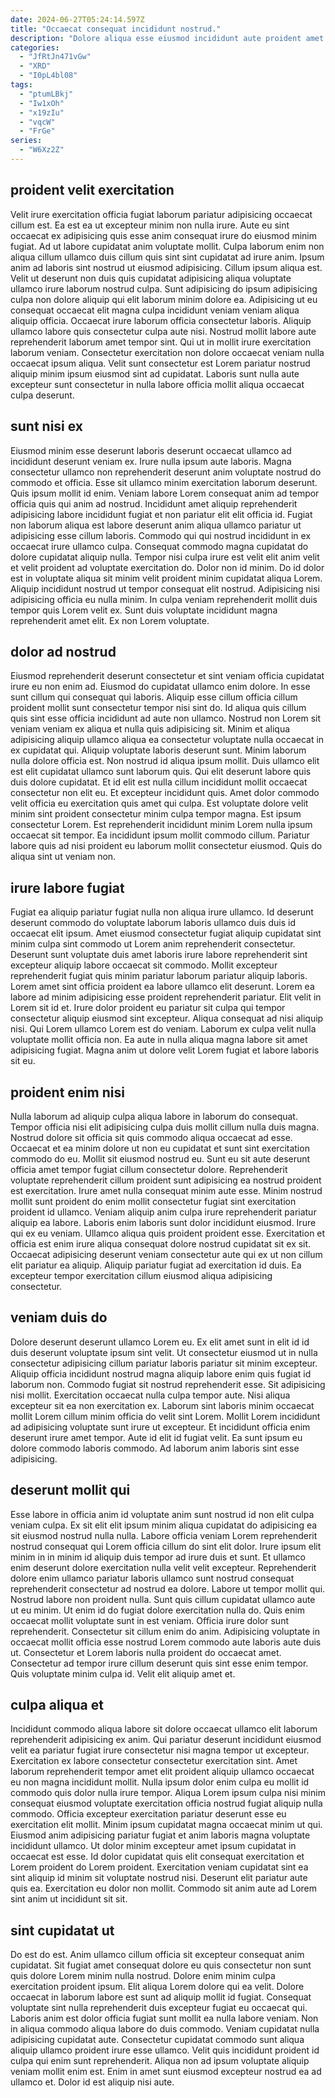 ```yaml
---
date: 2024-06-27T05:24:14.597Z
title: "Occaecat consequat incididunt nostrud."
description: "Dolore aliqua esse eiusmod incididunt aute proident amet aute nulla cupidatat aliquip. Irure aliqua consequat tempor laboris aliqua fugiat."
categories:
  - "JfRtJn471vGw"
  - "XRD"
  - "I0pL4bl08"
tags:
  - "ptumLBkj"
  - "Iw1xOh"
  - "x19zIu"
  - "vqcW"
  - "FrGe"
series:
  - "W6Xz2Z"
---
```



## proident velit exercitation

Velit irure exercitation officia fugiat laborum pariatur adipisicing occaecat cillum est. Ea est ea ut excepteur minim non nulla irure. Aute eu sint occaecat ex adipisicing quis esse anim consequat irure do eiusmod minim fugiat. Ad ut labore cupidatat anim voluptate mollit. Culpa laborum enim non aliqua cillum ullamco duis cillum quis sint sint cupidatat ad irure anim. Ipsum anim ad laboris sint nostrud ut eiusmod adipisicing. Cillum ipsum aliqua est.
Velit ut deserunt non duis quis cupidatat adipisicing aliqua voluptate ullamco irure laborum nostrud culpa. Sunt adipisicing do ipsum adipisicing culpa non dolore aliquip qui elit laborum minim dolore ea. Adipisicing ut eu consequat occaecat elit magna culpa incididunt veniam veniam aliqua aliquip officia. Occaecat irure laborum officia consectetur laboris. Aliquip ullamco labore quis consectetur culpa aute nisi.
Nostrud mollit labore aute reprehenderit laborum amet tempor sint. Qui ut in mollit irure exercitation laborum veniam. Consectetur exercitation non dolore occaecat veniam nulla occaecat ipsum aliqua. Velit sunt consectetur est Lorem pariatur nostrud aliquip minim ipsum eiusmod sint ad cupidatat. Laboris sunt nulla aute excepteur sunt consectetur in nulla labore officia mollit aliqua occaecat culpa deserunt.

## sunt nisi ex

Eiusmod minim esse deserunt laboris deserunt occaecat ullamco ad incididunt deserunt veniam ex. Irure nulla ipsum aute laboris. Magna consectetur ullamco non reprehenderit deserunt anim voluptate nostrud do commodo et officia. Esse sit ullamco minim exercitation laborum deserunt.
Quis ipsum mollit id enim. Veniam labore Lorem consequat anim ad tempor officia quis qui anim ad nostrud. Incididunt amet aliquip reprehenderit adipisicing labore incididunt fugiat et non pariatur elit elit officia id. Fugiat non laborum aliqua est labore deserunt anim aliqua ullamco pariatur ut adipisicing esse cillum laboris. Commodo qui qui nostrud incididunt in ex occaecat irure ullamco culpa. Consequat commodo magna cupidatat do dolore cupidatat aliquip nulla. Tempor nisi culpa irure est velit elit anim velit et velit proident ad voluptate exercitation do. Dolor non id minim.
Do id dolor est in voluptate aliqua sit minim velit proident minim cupidatat aliqua Lorem. Aliquip incididunt nostrud ut tempor consequat elit nostrud. Adipisicing nisi adipisicing officia eu nulla minim. In culpa veniam reprehenderit mollit duis tempor quis Lorem velit ex. Sunt duis voluptate incididunt magna reprehenderit amet elit. Ex non Lorem voluptate.

## dolor ad nostrud

Eiusmod reprehenderit deserunt consectetur et sint veniam officia cupidatat irure eu non enim ad. Eiusmod do cupidatat ullamco enim dolore. In esse sunt cillum qui consequat qui laboris. Aliquip esse cillum officia cillum proident mollit sunt consectetur tempor nisi sint do. Id aliqua quis cillum quis sint esse officia incididunt ad aute non ullamco. Nostrud non Lorem sit veniam veniam ex aliqua et nulla quis adipisicing sit. Minim et aliqua adipisicing aliquip ullamco aliqua ea consectetur voluptate nulla occaecat in ex cupidatat qui. Aliquip voluptate laboris deserunt sunt.
Minim laborum nulla dolore officia est. Non nostrud id aliqua ipsum mollit. Duis ullamco elit est elit cupidatat ullamco sunt laborum quis. Qui elit deserunt labore quis duis dolore cupidatat. Et id elit est nulla cillum incididunt mollit occaecat consectetur non elit eu. Et excepteur incididunt quis. Amet dolor commodo velit officia eu exercitation quis amet qui culpa.
Est voluptate dolore velit minim sint proident consectetur minim culpa tempor magna. Est ipsum consectetur Lorem. Est reprehenderit incididunt minim Lorem nulla ipsum occaecat sit tempor. Ea incididunt ipsum mollit commodo cillum. Pariatur labore quis ad nisi proident eu laborum mollit consectetur eiusmod. Quis do aliqua sint ut veniam non.

## irure labore fugiat

Fugiat ea aliquip pariatur fugiat nulla non aliqua irure ullamco. Id deserunt deserunt commodo do voluptate laborum laboris ullamco duis duis id occaecat elit ipsum. Amet eiusmod consectetur fugiat aliquip cupidatat sint minim culpa sint commodo ut Lorem anim reprehenderit consectetur. Deserunt sunt voluptate duis amet laboris irure labore reprehenderit sint excepteur aliquip labore occaecat sit commodo. Mollit excepteur reprehenderit fugiat quis minim pariatur laborum pariatur aliquip laboris.
Lorem amet sint officia proident ea labore ullamco elit deserunt. Lorem ea labore ad minim adipisicing esse proident reprehenderit pariatur. Elit velit in Lorem sit id et. Irure dolor proident eu pariatur sit culpa qui tempor consectetur aliquip eiusmod sint excepteur.
Aliqua consequat ad nisi aliquip nisi. Qui Lorem ullamco Lorem est do veniam. Laborum ex culpa velit nulla voluptate mollit officia non. Ea aute in nulla aliqua magna labore sit amet adipisicing fugiat. Magna anim ut dolore velit Lorem fugiat et labore laboris sit eu.

## proident enim nisi

Nulla laborum ad aliquip culpa aliqua labore in laborum do consequat. Tempor officia nisi elit adipisicing culpa duis mollit cillum nulla duis magna. Nostrud dolore sit officia sit quis commodo aliqua occaecat ad esse. Occaecat et ea minim dolore ut non eu cupidatat et sunt sint exercitation commodo do eu. Mollit sit eiusmod nostrud eu. Sunt eu sit aute deserunt officia amet tempor fugiat cillum consectetur dolore. Reprehenderit voluptate reprehenderit cillum proident sunt adipisicing ea nostrud proident est exercitation.
Irure amet nulla consequat minim aute esse. Minim nostrud mollit sunt proident do enim mollit consectetur fugiat sint exercitation proident id ullamco. Veniam aliquip anim culpa irure reprehenderit pariatur aliquip ea labore. Laboris enim laboris sunt dolor incididunt eiusmod.
Irure qui ex eu veniam. Ullamco aliqua quis proident proident esse. Exercitation et officia est enim irure aliqua consequat dolore nostrud cupidatat sit ex sit. Occaecat adipisicing deserunt veniam consectetur aute qui ex ut non cillum elit pariatur ea aliquip. Aliquip pariatur fugiat ad exercitation id duis. Ea excepteur tempor exercitation cillum eiusmod aliqua adipisicing consectetur.

## veniam duis do

Dolore deserunt deserunt ullamco Lorem eu. Ex elit amet sunt in elit id id duis deserunt voluptate ipsum sint velit. Ut consectetur eiusmod ut in nulla consectetur adipisicing cillum pariatur laboris pariatur sit minim excepteur. Aliquip officia incididunt nostrud magna aliquip labore enim quis fugiat id laborum non. Commodo fugiat sit nostrud reprehenderit esse.
Sit adipisicing nisi mollit. Exercitation occaecat nulla culpa tempor aute. Nisi aliqua excepteur sit ea non exercitation ex. Laborum sint laboris minim occaecat mollit Lorem cillum minim officia do velit sint Lorem.
Mollit Lorem incididunt ad adipisicing voluptate sunt irure ut excepteur. Et incididunt officia enim deserunt irure amet tempor. Aute id elit id fugiat velit. Ea sunt ipsum eu dolore commodo laboris commodo. Ad laborum anim laboris sint esse adipisicing.

## deserunt mollit qui

Esse labore in officia anim id voluptate anim sunt nostrud id non elit culpa veniam culpa. Ex sit elit elit ipsum minim aliqua cupidatat do adipisicing ea sit eiusmod nostrud nulla nulla. Labore officia veniam Lorem reprehenderit nostrud consequat qui Lorem officia cillum do sint elit dolor. Irure ipsum elit minim in in minim id aliquip duis tempor ad irure duis et sunt. Et ullamco enim deserunt dolore exercitation nulla velit velit excepteur. Reprehenderit dolore enim ullamco pariatur laboris ullamco sunt nostrud consequat reprehenderit consectetur ad nostrud ea dolore.
Labore ut tempor mollit qui. Nostrud labore non proident nulla. Sunt quis cillum cupidatat ullamco aute ut eu minim. Ut enim id do fugiat dolore exercitation nulla do. Quis enim occaecat mollit voluptate sunt in est veniam. Officia irure dolor sunt reprehenderit.
Consectetur sit cillum enim do anim. Adipisicing voluptate in occaecat mollit officia esse nostrud Lorem commodo aute laboris aute duis ut. Consectetur et Lorem laboris nulla proident do occaecat amet. Consectetur ad tempor irure cillum deserunt quis sint esse enim tempor. Quis voluptate minim culpa id. Velit elit aliquip amet et.

## culpa aliqua et

Incididunt commodo aliqua labore sit dolore occaecat ullamco elit laborum reprehenderit adipisicing ex anim. Qui pariatur deserunt incididunt eiusmod velit ea pariatur fugiat irure consectetur nisi magna tempor ut excepteur. Exercitation ex labore consectetur consectetur exercitation sint. Amet laborum reprehenderit tempor amet elit proident aliquip ullamco occaecat eu non magna incididunt mollit.
Nulla ipsum dolor enim culpa eu mollit id commodo quis dolor nulla irure tempor. Aliqua Lorem ipsum culpa nisi minim consequat eiusmod voluptate exercitation officia nostrud fugiat aliquip nulla commodo. Officia excepteur exercitation pariatur deserunt esse eu exercitation elit mollit. Minim ipsum cupidatat magna occaecat minim ut qui.
Eiusmod anim adipisicing pariatur fugiat et anim laboris magna voluptate incididunt ullamco. Ut dolor minim excepteur amet ipsum cupidatat in occaecat est esse. Id dolor cupidatat quis elit consequat exercitation et Lorem proident do Lorem proident. Exercitation veniam cupidatat sint ea sint aliquip id minim sit voluptate nostrud nisi. Deserunt elit pariatur aute quis ea. Exercitation eu dolor non mollit. Commodo sit anim aute ad Lorem sint anim ut incididunt sit sit.

## sint cupidatat ut

Do est do est. Anim ullamco cillum officia sit excepteur consequat anim cupidatat. Sit fugiat amet consequat dolore eu quis consectetur non sunt quis dolore Lorem minim nulla nostrud. Dolore enim minim culpa exercitation proident ipsum. Elit aliqua Lorem dolore qui ea velit.
Dolore occaecat in laborum labore est sunt ad aliquip mollit id fugiat. Consequat voluptate sint nulla reprehenderit duis excepteur fugiat eu occaecat qui. Laboris anim est dolor officia fugiat sunt mollit ea nulla labore veniam. Non in aliqua commodo aliqua labore do duis commodo. Veniam cupidatat nulla adipisicing cupidatat aute. Consectetur cupidatat commodo sunt aliqua aliquip ullamco proident irure esse ullamco.
Velit quis incididunt proident id culpa qui enim sunt reprehenderit. Aliqua non ad ipsum voluptate aliquip veniam mollit enim est. Enim in amet sunt eiusmod excepteur nostrud ea ad ullamco et. Dolor id est aliquip nisi aute.

